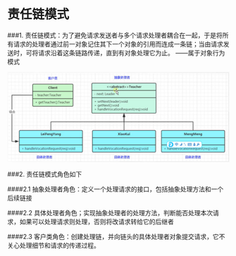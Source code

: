 # 责任链模式

###1. 责任链模式：为了避免请求发送者与多个请求处理者耦合在一起，于是将所有请求的处理者通过前一对象记住其下一个对象的引用而连成一条链；当由请求发送时，可将请求沿着这条链路传递，直到有对象处理它为止。 ——属于对象行为模式

![img.png](img.png)

###2. 责任链模式角色如下

####2.1 抽象处理者角色：定义一个处理请求的接口，包括抽象处理方法和一个后续链接

####2.2 具体处理者角色；实现抽象处理者的处理方法，判断能否处理本次请求，如果可以处理请求则处理，否则将改请求转给它的后继者

####2.3 客户类角色：创建处理链，并向链头的具体处理者对象提交请求，它不关心处理细节和请求的传递过程。